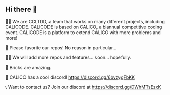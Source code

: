 ## Hi there 👋


🙋‍♀️ We are CCLTDD, a team that works on many different projects, including CALICODE. CALICODE is based on CALICO, a biannual competitive coding event. CALICODE is a platform to extend CALICO with more problems and more!

🌈 Please favorite our repos! No reason in particular...

👩‍💻 We will add more repos and features... soon... hopefully.

🧱 Bricks are amazing.

🧙 CALICO has a cool discord! https://discord.gg/6bvzygFbKK 

📞 Want to contact us? Join our discord at https://discord.gg/DWhMTsEzxK 



